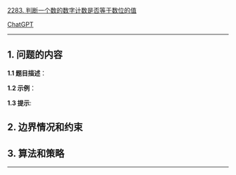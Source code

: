 [2283. 判断一个数的数字计数是否等于数位的值](https://leetcode.cn/problems/check-if-number-has-equal-digit-count-and-digit-value)

[ChatGPT](https://chat.openai.com/g/g-GsMNEr76r-c-master)

---

## 1. 问题的内容
**1.1 题目描述**：

**1.2 示例**：

**1.3 提示**:

## 2. 边界情况和约束


## 3. 算法和策略

---
